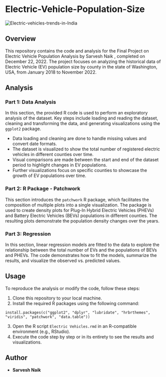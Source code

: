 # Electric-Vehicle-Population-Size

![Electric-vehicles-trends-in-India](https://github.com/sarveshsn/Electric-Vehicle-Population-Size/assets/93898181/344fc2ca-d56f-450b-9c22-885a679855c1)


## Overview

This repository contains the code and analysis for the Final Project on Electric Vehicle Population Analysis by Sarvesh Naik , completed on December 22, 2022. The project focuses on analyzing the historical data of Electric Vehicle (EV) population size by county in the state of Washington, USA, from January 2018 to November 2022.

## Analysis

### Part 1: Data Analysis

In this section, the provided R code is used to perform an exploratory analysis of the dataset. Key steps include loading and reading the dataset, cleaning and transforming the data, and generating visualizations using the `ggplot2` package.

- Data loading and cleaning are done to handle missing values and convert date formats.
- The dataset is visualized to show the total number of registered electric vehicles in different counties over time.
- Visual comparisons are made between the start and end of the dataset period to highlight changes in EV populations.
- Further visualizations focus on specific counties to showcase the growth of EV populations over time.

### Part 2: R Package - Patchwork

This section introduces the `patchwork` R package, which facilitates the composition of multiple plots into a single visualization. The package is used to create density plots for Plug-In Hybrid Electric Vehicles (PHEVs) and Battery Electric Vehicles (BEVs) populations in different counties. The resulting plots demonstrate the population density changes over the years.

### Part 3: Regression

In this section, linear regression models are fitted to the data to explore the relationship between the total number of EVs and the populations of BEVs and PHEVs. The code demonstrates how to fit the models, summarize the results, and visualize the observed vs. predicted values.

## Usage

To reproduce the analysis or modify the code, follow these steps:

1. Clone this repository to your local machine.
2. Install the required R packages using the following command:

```
install.packages(c("ggplot2", "dplyr", "lubridate", "hrbrthemes", "viridis", "patchwork", "data.table"))

```

3. Open the R script `Electric Vehicles.rmd` in an R-compatible environment (e.g., RStudio).
4. Execute the code step by step or in its entirety to see the results and visualizations.

## Author

- **Sarvesh Naik** 



